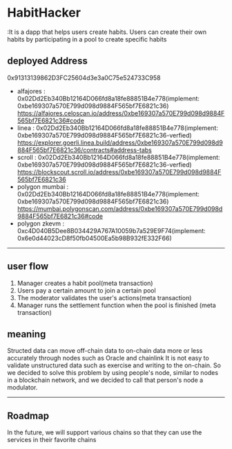 # HabitHacker

:It is a dapp that helps users create habits. Users can create their own habits by participating in a pool to create specific habits

## deployed Address

0x91313139862D3FC25604d3e3a0C75e524733C958

- alfajores : 0x02Dd2Eb340Bb12164D066fd8a18fe88851B4e778(implement: 0xbe169307a570E799d098d9884F565bf7E6821c36)
  https://alfajores.celoscan.io/address/0xbe169307a570E799d098d9884F565bf7E6821c36#code
- linea : 0x02Dd2Eb340Bb12164D066fd8a18fe88851B4e778(implement: 0xbe169307a570E799d098d9884F565bf7E6821c36-verfied)
  https://explorer.goerli.linea.build/address/0xbe169307a570E799d098d9884F565bf7E6821c36/contracts#address-tabs
- scroll : 0x02Dd2Eb340Bb12164D066fd8a18fe88851B4e778(implement: 0xbe169307a570E799d098d9884F565bf7E6821c36-verfied)
  https://blockscout.scroll.io/address/0xbe169307a570E799d098d9884F565bf7E6821c36
- polygon mumbai : 0x02Dd2Eb340Bb12164D066fd8a18fe88851B4e778(implement: 0xbe169307a570E799d098d9884F565bf7E6821c36)
  https://mumbai.polygonscan.com/address/0xbe169307a570E799d098d9884F565bf7E6821c36#code
- polygon zkevm : 0xc4D040B5Dee8B034429A767A10059b7a529E9F74(implement: 0x6e0d44023cD8f50fb04500Ea5b98B932fE332F66)

---

## user flow

1. Manager creates a habit pool(meta transaction)
2. Users pay a certain amount to join a certain pool
3. The moderator validates the user's actions(meta transaction)
4. Manager runs the settlement function when the pool is finished (meta transaction)

## meaning

Structed data can move off-chain data to on-chain data more or less accurately through nodes such as Oracle and chainlink
It is not easy to validate unstructured data such as exercise and writing to the on-chain.
So we decided to solve this problem by using people's node, similar to nodes in a blockchain network, and we decided to call that person's node a modulator.

---

## Roadmap

In the future, we will support various chains so that they can use the services in their favorite chains
